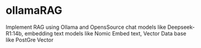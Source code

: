 # ollamaRAG
Implement RAG using Ollama and
OpensSource chat models like Deepseek-R1:14b,
embedding text models like Nomic Embed text,
Vector Data base like PostGre Vector
